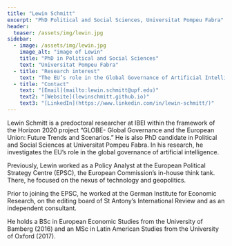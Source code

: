 ```yaml
---
title: "Lewin Schmitt"
excerpt: "PhD Political and Social Sciences, Universitat Pompeu Fabra"
header:
  teaser: /assets/img/lewin.jpg
sidebar:
  - image: /assets/img/lewin.jpg
    image_alt: "image of Lewin"
    title: "PhD in Political and Social Sciences"
    text: "Universitat Pompeu Fabra"
  - title: "Research interest"
    text: "The EU’s role in the Global Governance of Artificial Intelligence"
  - title: "Contact"
    text: "[Email](mailto:lewin.schmitt@upf.edu)"
    text2: "[Website](lewinschmitt.github.io)"
    text3: "[LinkedIn](https://www.linkedin.com/in/lewin-schmitt/)"
---
```


Lewin Schmitt is a predoctoral researcher at IBEI within the framework of the Horizon 2020 project “GLOBE- Global Governance and the European Union: Future Trends and Scenarios.” He is also PhD candidate in Political and Social Sciences at Universitat Pompeu Fabra. In his research, he investigates the EU’s role in the global governance of artificial intelligence.

Previously, Lewin worked as a Policy Analyst at the European Political Strategy Centre (EPSC), the European Commission’s in-house think tank. There, he focused on the nexus of technology and geopolitics.

Prior to joining the EPSC, he worked at the German Institute for Economic Research, on the editing board of St Antony’s International Review and as an independent consultant.

He holds a BSc in European Economic Studies from the University of Bamberg (2016) and an MSc in Latin American Studies from the University of Oxford (2017).
